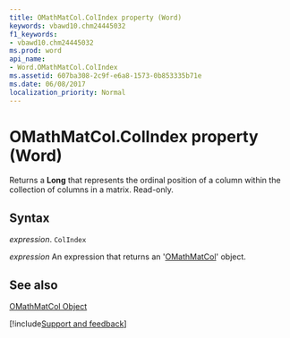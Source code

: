 ```yaml
---
title: OMathMatCol.ColIndex property (Word)
keywords: vbawd10.chm24445032
f1_keywords:
- vbawd10.chm24445032
ms.prod: word
api_name:
- Word.OMathMatCol.ColIndex
ms.assetid: 607ba308-2c9f-e6a8-1573-0b853335b71e
ms.date: 06/08/2017
localization_priority: Normal
---
```



# OMathMatCol.ColIndex property (Word)

Returns a  **Long** that represents the ordinal position of a column within the collection of columns in a matrix. Read-only.


## Syntax

_expression_. `ColIndex`

 _expression_ An expression that returns an '[OMathMatCol](Word.OMathMatCol.md)' object.


## See also


[OMathMatCol Object](Word.OMathMatCol.md)

[!include[Support and feedback](~/includes/feedback-boilerplate.md)]